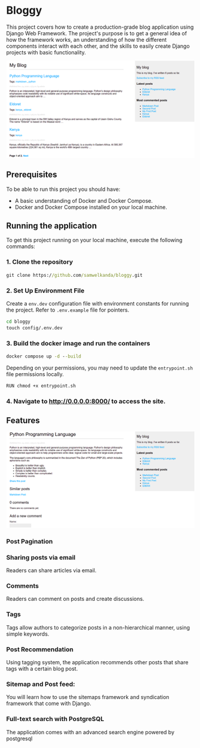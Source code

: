 # Bloggy

This project covers how to create a production-grade blog application using Django Web Framework. The
project's purpose is to get a general idea of how the framework works,
an understanding of how the different components interact with each other, and
the skills to easily create Django projects with basic functionality.

![Blog](./img/blog_overview.png)

## Prerequisites

To be able to run this project you should have:

* A basic understanding of Docker and Docker Compose.
* Docker and Docker Compose installed on your local machine.

## Running the application

To get this project running on your local machine, execute the following commands:

### 1. Clone the repository

```cmd
git clone https://github.com/samwelkanda/bloggy.git
```

### 2. Set Up Environment File

Create a `env.dev` configuration file with environment constants for running the project. 
Refer to `.env.example` file for pointers.

```cmd
cd bloggy
touch config/.env.dev
```

### 3. Build the docker image and run the containers

```cmd
docker compose up -d --build
```

Depending on your permissions, you may need to update the `entrypoint.sh` file permissions 
locally.

```cmd
RUN chmod +x entrypoint.sh
```

### 4. Navigate to http://0.0.0.0:8000/ to access the site.

## Features

![Single Blog](./img/blog_single.png)

### Post Pagination

### Sharing posts via email

Readers can share articles via email.

### Comments

Readers can comment on posts and create discussions.

### Tags

Tags allow authors to categorize posts in a non-hierarchical manner, using simple keywords.

### Post Recommendation

Using tagging system, the application recommends other posts that share tags with a certain blog post.

### Sitemap and Post feed: 

You will learn how to use the sitemaps framework and syndication framework that come with Django.

### Full-text search with PostgreSQL

The application comes with an advanced search engine powered by postgresql